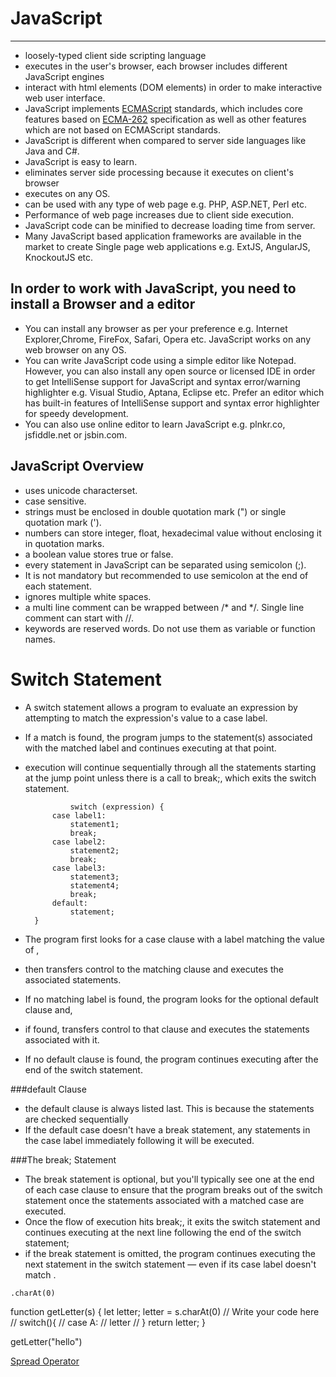 # JavaScript






























__________________________
* loosely-typed client side scripting language
* executes in the user's browser, each browser includes different JavaScript engines
* interact with html elements (DOM elements) in order to make interactive web user interface.
* JavaScript implements [ECMAScript](https://www.tutorialsteacher.com/articles/what-is-ecmascript) standards, which includes core features based on [ECMA-262](https://www.ecma-international.org/ecma-262/5.1/) specification as well as other features which are not based on ECMAScript standards.
* JavaScript is different when compared to server side languages like Java and C#.
* JavaScript is easy to learn.
* eliminates server side processing because it executes on client's browser
* executes on any OS.
* can be used with any type of web page e.g. PHP, ASP.NET, Perl etc.
* Performance of web page increases due to client side execution.
* JavaScript code can be minified to decrease loading time from server.
* Many JavaScript based application frameworks are available in the market to create Single page web applications e.g. ExtJS, AngularJS, KnockoutJS etc.

## In order to work with JavaScript, you need to install a Browser and a editor
* You can install any browser as per your preference e.g. Internet Explorer,Chrome, FireFox, Safari, Opera etc. JavaScript works on any web browser on any OS.
* You can write JavaScript code using a simple editor like Notepad. However, you can also install any open source or licensed IDE in order to get IntelliSense support for JavaScript and syntax error/warning highlighter e.g. Visual Studio, Aptana, Eclipse etc. Prefer an editor which has built-in features of IntelliSense support and syntax error highlighter for speedy development.
* You can also use online editor to learn JavaScript e.g. plnkr.co, jsfiddle.net or jsbin.com.

## JavaScript Overview
* uses unicode characterset.
* case sensitive.
* strings must be enclosed in double quotation mark (") or single quotation mark (').
* numbers can store integer, float, hexadecimal value without enclosing it in quotation marks.
* a boolean value stores true or false.
* every statement in JavaScript can be separated using semicolon (;). 
* It is not mandatory but recommended to use semicolon at the end of each statement.
* ignores multiple white spaces.
* a multi line comment can be wrapped between /* and */. Single line comment can start with //.
* keywords are reserved words. Do not use them as variable or function names.

# Switch Statement
* A switch statement allows a program to evaluate an expression by attempting to match the expression's value to a case label. 
* If a match is found, the program jumps to the statement(s) associated with the matched label and continues executing at that point. 
* execution will continue sequentially through all the statements starting at the jump point unless there is a call to break;, which exits the switch statement. 

                switch (expression) {
            case label1:
                statement1;
                break;
            case label2:
                statement2;
                break;
            case label3:
                statement3;
                statement4;
                break;
            default:
                statement;
        }

* The program first looks for a case clause with a label matching the value of , 
* then transfers control to the matching clause and executes the associated statements. 
* If no matching label is found, the program looks for the optional default clause and, 
* if found, transfers control to that clause and executes the statements associated with it. 
* If no default clause is found, the program continues executing after the end of the switch statement.

###default Clause
*  the default clause is always listed last. This is because the statements are checked sequentially
* If the default case doesn't have a break statement, any statements in the case label immediately following it will be executed.

###The break; Statement
* The break statement is optional, but you'll typically see one at the end of each case clause to ensure that the program breaks out of the switch statement once the statements associated with a matched case are executed. 
* Once the flow of execution hits break;, it exits the switch statement and continues executing at the next line following the end of the switch statement; 
* if the break statement is omitted, the program continues executing the next statement in the switch statement — even if its case label doesn't match .



`.charAt(0)`

function getLetter(s) {
    let letter;
    letter = s.charAt(0)
    // Write your code here
//     switch(){
//       case A:
//         letter
//     }
    return letter;
}

getLetter("hello")




[Spread Operator](https://www.notion.so/The-Spread-Operator-b7608512fbd844ec9f27f31740fb7298)